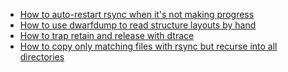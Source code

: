 * [How to auto-restart rsync when it's not making progress](retrying-rsync.md)
* [How to use dwarfdump to read structure layouts by hand](dwarfdump-struct.md)
* [How to trap retain and release with dtrace](retain-release.md)
* [How to copy only matching files with rsync but recurse into all directories](selective-rsync.md)
